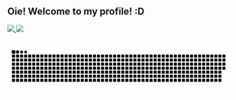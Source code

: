 ## Oie! Welcome to my profile! :D
 <div>
  <a href="https://github.com/rafaballerini">
  <img height="180em" src="https://github-readme-stats.vercel.app/api?username=comCamila&show_icons=true&theme=dracula&include_all_commits=true&count_private=true"/>
  <img height="180em" src="https://github-readme-stats.vercel.app/api/top-langs/?username=comCamila&layout=compact&langs_count=7&theme=dracula"/>
</div>
  
  ##
  
![Snake animation](https://github.com/comCamila/comCamila/blob/output/github-contribution-grid-snake.svg)
